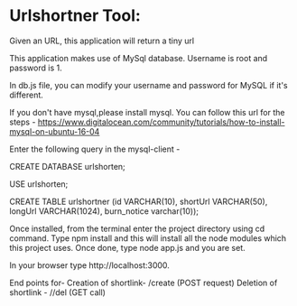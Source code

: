 # Urlshortner Tool:

Given an URL, this application will return a tiny url

This application makes use of MySql database. Username is root and password is 1.

In db.js file, you can modify your username and password for MySQL if it's different.

If you don't have mysql,please install mysql. 
You can follow this url for the steps - https://www.digitalocean.com/community/tutorials/how-to-install-mysql-on-ubuntu-16-04


Enter the following query in the mysql-client -

CREATE DATABASE urlshorten;

USE urlshorten;

CREATE TABLE urlshortner (id VARCHAR(10), shortUrl VARCHAR(50), longUrl VARCHAR(1024), burn_notice varchar(10));


Once installed, from the terminal enter the project directory using cd command.
Type npm install and this will install all the node modules which this project uses.
Once done, type node app.js and you are set. 

In your browser type http://localhost:3000.

End points for-
Creation of shortlink- /create (POST request)
Deletion of shortlink - /<shortlink>/del (GET call)

